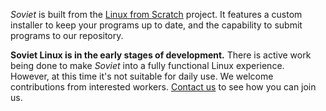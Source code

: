 _Soviet_ is built from the [Linux from Scratch](https://linuxfromscratch.org) project. It features a custom installer to keep your programs up to date, and the capability to submit programs to our repository.

**Soviet Linux is in the early stages of development.** There is active work being done to make _Soviet_ into a fully functional Linux experience. However, at this time it's not suitable for daily use.
We welcome contributions from interested workers. [Contact us](#contribute) to see how you can join us.
